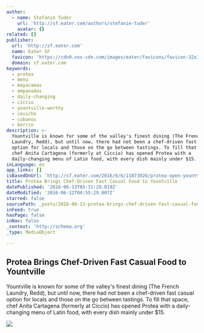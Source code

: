 ```yaml
---
author:
  - name: Stefanie Tuder
    url: 'http://sf.eater.com/authors/stefanie-tuder'
    avatar: {}
related: []
publisher:
  url: 'http://sf.eater.com'
  name: Eater SF
  favicon: 'https://cdn0.vox-cdn.com/images/eater/favicons/favicon-32x32.vddfefb3.png'
  domain: sf.eater.com
keywords:
  - protea
  - menu
  - mayacamas
  - empanadas
  - daily-changing
  - ciccio
  - yountville-worthy
  - ceviche
  - cubanos
  - kerrin
description: >-
  Yountville is known for some of the valley's finest dining (The French
  Laundry, Redd), but until now, there had not been a chef-driven fast casual
  option for locals and those on the go between tastings. To fill that space,
  chef Anita Cartagena (formerly at Ciccio) has opened Protea with a
  daily-changing menu of Latin food, with every dish mainly under $15.
inLanguage: en
app_links: []
isBasedOnUrl: 'http://sf.eater.com/2016/6/6/11873026/protea-open-yountville'
title: Protea Brings Chef-Driven Fast Casual Food to Yountville
datePublished: '2016-06-13T05:31:29.019Z'
dateModified: '2016-06-12T04:55:29.807Z'
starred: false
sourcePath: _posts/2016-06-13-protea-brings-chef-driven-fast-casual-food-to-yountville.md
inFeed: true
hasPage: false
inNav: false
_context: 'http://schema.org'
_type: MediaObject

---
```

<article style=""><h1>Protea Brings Chef-Driven Fast Casual Food to Yountville</h1><p>Yountville is known for some of the valley's finest dining (The French Laundry, Redd), but until now, there had not been a chef-driven fast casual option for locals and those on the go between tastings. To fill that space, chef Anita Cartagena (formerly at Ciccio) has opened Protea with a daily-changing menu of Latin food, with every dish mainly under $15.</p><img src="https://cdn1.vox-cdn.com/thumbor/bch_yBnWVkux6wkbR3PzRTQyml0=/0x163:960x703/1600x900/cdn0.vox-cdn.com/uploads/chorus_image/image/49789921/protea_yountvill.0.0.jpg" /></article>